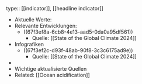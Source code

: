 type:: [[indicator]], [[headline indicator]]

- Aktuelle Werte:
- Relevante Entwicklungen:
	- ((67f3ef8a-6cb8-4e13-aad5-0da0a95df561))
		- Quelle: [[State of the Global Climate 2024]]
- Infografiken
	- ((67f3ef2c-d93f-48ab-90f8-3c3c6175ad9e))
		- Quelle: [[State of the Global Climate 2024]]
-
- Wichtige aktualisierte Quellen
- Related: [[Ocean acidification]]